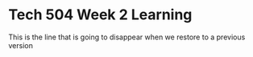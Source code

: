 # Tech 504 Week 2 Learning

This is the line that is going to disappear when we restore to a previous version